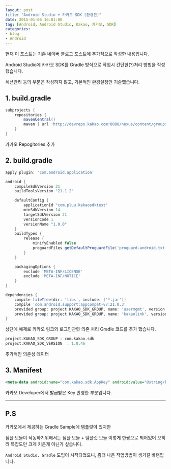 ```yaml
---
layout: post
title: "Android Studio + 카카오 SDK [환경편]"
date: 2015-01-06 16:01:00
tag: [Android, Android Studio, Kakao, 카카오, SDK]
categories:
- blog
- Android
---
```


현재 이 포스트는 기존 네이버 블로그 포스트에 추가적으로 작성한 내용입니다.

Android Studio에 카카오 SDK를 Gradle 방식으로 작업시 간단한(?)처리 방법을 작성했습니다.

세션관리 등의 부분은 작성하지 않고, 기본적인 환경설정만 기술했습니다.

<!--more-->

## 1. build.gradle

```groovy
subprojects {
    repositories {
        mavenCentral()
        maven { url 'http://devrepo.kakao.com:8088/nexus/content/groups/public/' }
    }
}
```
카카오 Repogitories 추가

## 2. build.gradle

```groovy
apply plugin: 'com.android.application'

android {
    compileSdkVersion 21
    buildToolsVersion "21.1.2"

    defaultConfig {
        applicationId "com.pluu.kakaosdktest"
        minSdkVersion 14
        targetSdkVersion 21
        versionCode 1
        versionName "1.0.0"
    }
    buildTypes {
        release {
            minifyEnabled false
            proguardFiles getDefaultProguardFile('proguard-android.txt'), 'proguard-rules.pro'
        }
    }

    packagingOptions {
        exclude 'META-INF/LICENSE'
        exclude 'META-INF/NOTICE'
    }
}

dependencies {
    compile fileTree(dir: 'libs', include: ['*.jar'])
    compile 'com.android.support:appcompat-v7:21.0.3'
    provided group: project.KAKAO_SDK_GROUP, name: 'usermgmt', version: project.KAKAO_SDK_VERSION
    provided group: project.KAKAO_SDK_GROUP, name: 'kakaolink', version: project.KAKAO_SDK_VERSION
}
```

상단에 예제로 카카오 링크와 로그인관련 의존 처리 Gradle 코드를 추가 했습니다.


```groovy
project.KAKAO_SDK_GROUP : com.kakao.sdk
project.KAKAO_SDK_VERSION  : 1.0.46
```

추가적인 의존성 데이터

## 3. Manifest

```xml
<meta-data android:name="com.kakao.sdk.AppKey" android:value="@string/kakao_app_key"/>
```

카카오 Developer에서 발급받은 Key 반영한 부분입니다.

- - -

## P.S
카카오에서 제공하는 Gradle Sample에 템플릿이 있지만

샘플 모듈이 작동하기위해서는 샘플 모듈 + 템플릿 모듈 이렇게 한쌍으로 되어있어 오히려 복잡도만 크게 키운게 아닌가 싶습니다.

`Android Studio, Gradle` 도입이 시작되었으니, 좀더 나은 작업방법이 생기길 바램입니다.
